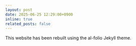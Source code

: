 ```yaml
---
layout: post
date: 2025-06-25 12:29:00+0900
inline: true
related_posts: false
---
```


This website has been rebuilt using the al-folio Jekyll theme.
